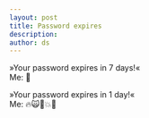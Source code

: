 ```yaml
---
layout: post
title: Password expires
description:
author: ds
---
```


»Your password expires in 7 days!«  
Me: 🛀

»Your password expires in 1 day!«  
Me: 🔥🙀🏇💥🤪
